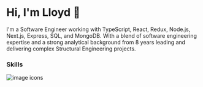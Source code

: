 <h1> Hi, I'm Lloyd 👋</h1>
<p>I'm a Software Engineer working with TypeScript, React, Redux, Node.js, Next.js, Express, SQL, and MongoDB. With a blend of software engineering expertise and a strong analytical background from 8 years leading and delivering complex Structural Engineering projects.</p>
<h3>Skills</h3>
<img src="https://skillicons.dev/icons?i=js,ts,react,redux,nodejs,nextjs" alt="image icons">

<!--
**lwooly/lwooly** is a ✨ _special_ ✨ repository because its `README.md` (this file) appears on your GitHub profile.
-->
